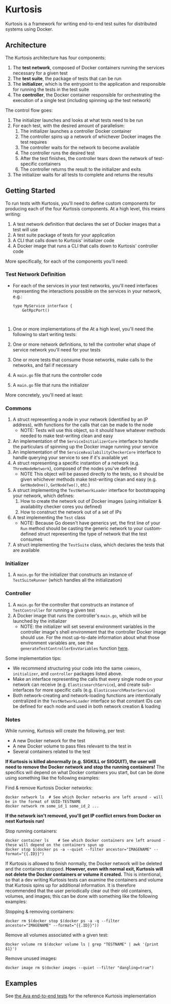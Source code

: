# Kurtosis
Kurtosis is a framework for writing end-to-end test suites for distributed systems using Docker.

## Architecture
The Kurtosis architecture has four components:

1. The **test network**, composed of Docker containers running the services necessary for a given test
1. The **test suite**, the package of tests that can be run
1. The **initializer**, which is the entrypoint to the application and responsible for running the tests in the test suite
1. The **controller**, the Docker container responsible for orchestrating the execution of a single test (including spinning up the test network)

The control flow goes:

1. The initializer launches and looks at what tests need to be run
1. For each test, with the desired amount of parallelism:
    1. The initializer launches a controller Docker container
    1. The controller spins up a network of whichever Docker images the test requires
    1. The controller waits for the network to become available
    1. The controller runs the desired test
    1. After the test finishes, the controller tears down the network of test-specific containers
    1. The controller returns the result to the initializer and exits
1. The initializer waits for all tests to complete and returns the results

## Getting Started
To run tests with Kurtosis, you'll need to define custom components for producing each of the four Kurtosis components. At a high level, this means writing:

1. A test network definition that declares the set of Docker images that a test will use
1. A test suite package of tests for your application
1. A CLI that calls down to Kurtosis' initializer code
1. A Docker image that runs a CLI that calls down to Kurtosis' controller code

More specifically, for each of the components you'll need:

### Test Network Definition
* For each of the services in your test networks, you'll need interfaces representing the interactions possible on the services in your network, e.g.:
    ```
    type MyService interface {
        GetRpcPort() 



1. One or more implementations of the 
At a high level, you'll need the following to start writing tests:

1. One or more network definitions, to tell the controller what shape of service network you'll need for your tests
2. One or more tests that consume those networks, make calls to the networks, and fail if necessary
3. A `main.go` file that runs the controller code
4. A `main.go` file that runs the initializer

More concretely, you'll need at least:

### Commons
1. A struct representing a node in your network (identified by an IP address), with functions for the calls that can be made to the node
    * NOTE: Tests will use this object, so it should have whatever methods needed to make test-writing clean and easy
1. An implementation of the `ServiceInitializerCore` interface to handle the particulars of spinning up the Docker image running your service
1. An implementation of the `ServiceAvailabilityCheckerCore` interface to handle querying your service to see if it's available yet
1. A struct representing a specific instantion of a network (e.g. `ThreeNodeNetwork`), composed of the nodes you've defined
    * NOTE This object will be passed directly to the tests, so it should be given whichever methods make test-writing clean and easy (e.g. `GetNodeOne()`, `GetNodeTwo()`, etc.)
1. A struct implementing the `TestNetworkLoader` interface for bootstrapping your network, which defines:
    1. How to create the network out of Docker images (using initializer & availability checker cores you defined)
    2. How to construct the network out of a set of IPs
1. A test implementing the `Test` class
    * NOTE: Because Go doesn't have generics yet, the first line of your `Run` method should be casting the generic network to your custom-defined struct representing the type of network that the test consumes
1. A struct implementing the `TestSuite` class, which declares the tests that are available

### Initializer
1. A `main.go` for the initializer that constructs an instance of `TestSuiteRunner` (which handles all the initialization)

### Controller
1. A `main.go` for the controller that constructs an instance of `TestController` for running a given test
1. A Docker image that runs the controller's `main.go`, which will be launched by the initializer
    * NOTE: the initializer will set several environment variables in the controller image's shell environment that the controller Docker image should use. For the most up-to-date information about what those environment variables are, see the `generateTestControllerEnvVariables` function [here](https://github.com/kurtosis-tech/kurtosis/blob/develop/initializer/parallelism/test_executor.go).

Some implementation tips:
* We recommend structuring your code into the same `commons`, `initializer`, and `controller` packages listed above.
* Make an interface representing the calls that every single node on your network can receive (e.g. `ElasticsearchService`), and create sub-interfaces for more specific calls (e.g. `ElasticsearchMasterService`)
* Both network-creating and network-loading functions are intentionally centralized in the `TestNetworkLoader` interface so that constant IDs can be defined for each node and used in both network creation & loading

### Notes
While running, Kurtosis will create the following, per test:
* A new Docker network for the test
* A new Docker volume to pass files relevant to the test in
* Several containers related to the test

**If Kurtosis is killed abnormally (e.g. SIGKILL or SIGQUIT), the user will need to remove the Docker network and stop the running containers!** The specifics will depend on what Docker containers you start, but can be done using something like the following examples:

Find & remove Kurtosis Docker networks:
```
docker network ls  # See which Docker networks are left around - will be in the format of UUID-TESTNAME
docker network rm some_id_1 some_id_2 ...
```

**If the network isn't removed, you'll get IP conflict errors from Docker on next Kurtosis run!**

Stop running containers:
```
docker container ls    # See which Docker containers are left around - these will depend on the containers spun up
docker stop $(docker ps -a --quiet --filter ancestor="IMAGENAME" --format="{{.ID}}")
```


If Kurtosis is allowed to finish normally, the Docker network will be deleted and the containers stopped. **However, even with normal exit, Kurtosis will not delete the Docker containers or volume it created.** This is intentional, so that a dev writing Kurtosis tests can examine the containers and volume that Kurtosis spins up for additional information. It is therefore recommended that the user periodically clear out their old containers, volumes, and images; this can be done with something like the following examples:

Stopping & removing containers:
```
docker rm $(docker stop $(docker ps -a -q --filter ancestor="IMAGENAME" --format="{{.ID}}"))
```

Remove all volumes associated with a given test:
```
docker volume rm $(docker volume ls | grep "TESTNAME" | awk '{print $1}')
```

Remove unused images:
```
docker image rm $(docker images --quiet --filter "dangling=true")
```

## Examples
See [the Ava end-to-end tests](https://github.com/kurtosis-tech/ava-e2e-tests) for the reference Kurtosis implementation
